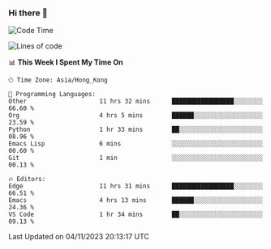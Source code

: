 ### Hi there 👋

<!--
**nicehiro/nicehiro** is a ✨ _special_ ✨ repository because its `README.md` (this file) appears on your GitHub profile.

Here are some ideas to get you started:

- 🔭 I’m currently working on ...
- 🌱 I’m currently learning ...
- 👯 I’m looking to collaborate on ...
- 🤔 I’m looking for help with ...
- 💬 Ask me about ...
- 📫 How to reach me: ...
- 😄 Pronouns: ...
- ⚡ Fun fact: ...
-->

<!--START_SECTION:waka-->
![Code Time](http://img.shields.io/badge/Code%20Time-20%20hrs%2036%20mins-blue)

![Lines of code](https://img.shields.io/badge/From%20Hello%20World%20I%27ve%20Written-2.6%20million%20lines%20of%20code-blue)

📊 **This Week I Spent My Time On** 

```text
🕑︎ Time Zone: Asia/Hong_Kong

💬 Programming Languages: 
Other                    11 hrs 32 mins      █████████████████░░░░░░░░   66.60 % 
Org                      4 hrs 5 mins        ██████░░░░░░░░░░░░░░░░░░░   23.59 % 
Python                   1 hr 33 mins        ██░░░░░░░░░░░░░░░░░░░░░░░   08.96 % 
Emacs Lisp               6 mins              ░░░░░░░░░░░░░░░░░░░░░░░░░   00.60 % 
Git                      1 min               ░░░░░░░░░░░░░░░░░░░░░░░░░   00.13 % 

🔥 Editors: 
Edge                     11 hrs 31 mins      █████████████████░░░░░░░░   66.51 % 
Emacs                    4 hrs 13 mins       ██████░░░░░░░░░░░░░░░░░░░   24.36 % 
VS Code                  1 hr 34 mins        ██░░░░░░░░░░░░░░░░░░░░░░░   09.13 % 
```


 Last Updated on 04/11/2023 20:13:17 UTC
<!--END_SECTION:waka-->
